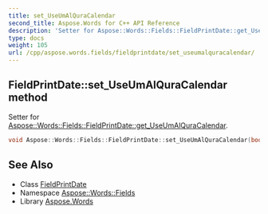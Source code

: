 ```yaml
---
title: set_UseUmAlQuraCalendar
second_title: Aspose.Words for C++ API Reference
description: 'Setter for Aspose::Words::Fields::FieldPrintDate::get_UseUmAlQuraCalendar.'
type: docs
weight: 105
url: /cpp/aspose.words.fields/fieldprintdate/set_useumalquracalendar/
---
```

## FieldPrintDate::set_UseUmAlQuraCalendar method


Setter for [Aspose::Words::Fields::FieldPrintDate::get_UseUmAlQuraCalendar](../get_useumalquracalendar/).

```cpp
void Aspose::Words::Fields::FieldPrintDate::set_UseUmAlQuraCalendar(bool value)
```

## See Also

* Class [FieldPrintDate](../)
* Namespace [Aspose::Words::Fields](../../)
* Library [Aspose.Words](../../../)
